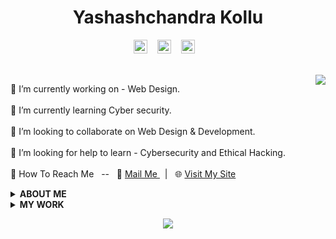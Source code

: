 <h1 align="center">Yashashchandra Kollu</h1>
<p align="center">
  <a href="https://www.instagram.com/kyck25/" rel="noopener noreferrer" target="_blank">
   <img alt="Instagram Profile" title="Follow me on Instagram" width="22px" src="https://cdn.jsdelivr.net/npm/simple-icons@v3/icons/instagram.svg" /></a>
 &nbsp;&nbsp;
  <a href="https://www.yashashchandra.me/" rel="noopener noreferrer" target="_blank">
   <img alt="My Webpage" title="Visit My Webpage" width="22px" src="https://cdn.jsdelivr.net/npm/simple-icons@v3/icons/googlechrome.svg" /></a>
 &nbsp;&nbsp;
  <a href="https://www.linkedin.com/in/yashashchandrakollu-aa56bb172/" rel="noopener noreferrer" target="_blank">
   <img alt="Linkedin Profile-Yashashchandra" title="Visit My Linkedin Profile" width="22px" src="https://cdn.jsdelivr.net/npm/simple-icons@v3/icons/linkedin.svg" rel="noopener noreferrer" target="_blank" /></a>
 &nbsp;&nbsp; 
</p>
<br>
<img src="https://github-readme-stats.vercel.app/api/top-langs/?username=yashash7&layout=compact&langs_count=7" align="right"  />

🔭 I’m currently working on - Web Design.<br><br>
🌱 I’m currently learning  Cyber security.<br><br>
👯 I’m looking to collaborate on Web Design & Development.<br><br>
🤔 I’m looking for help to learn - Cybersecurity and Ethical Hacking.<br><br>
🤝 How To Reach Me &nbsp; -- &nbsp;
    📧 <a href="mailto:kolluyashashchandra@gmail.com" rel="noopener noreferrer" target="_blank"> Mail Me </a> &nbsp; | &nbsp;
    🌐 <a href="https://www.yashashchandra.me/" rel="noopener noreferrer" target="_blank"> Visit My Site </a> <!-- &nbsp; | &nbsp;
    📝 <a href="https://t.me/yck9247" title=" Start a Chat on Telegram " rel="noopener noreferrer" target="_blank"> Telegram Me! </a>-->
<br>


<details> 
  <summary> <strong> ABOUT ME </strong> </summary>
    
  ### Bio
  I am a Python programmer, and a web development enthusiast. I was also interested in Cybersecurity, Machine Learning, Data Science and Artificial intelligence. I love cybersecurity and ethical hacking the most of all and I had a dream to land in a best cybersecurity firm with a descent salary package after my studies.
  
  
  ### My Favourite Passtime
   - Learning New Things 🧾<br>
   - Movies 🎬<br>
   - Binge Watching 📺<br>
   - Gaming 🎮<br>
   - Music 🎧<br>
   - Chill out 🎳<br>
       
</details>

<details>
  <summary> <strong> MY WORK </strong> </summary>
  
  ### My Work
  Till now I have been working on Web Design/Dev, I was learning the components of web design like HTML, CSS, JS, etc.. I did a few things while I was learning web design, you can see them below. If you like to spare a minute, I request you to visit my sites and suggest me for further development. <br>
  
  - [My blog](https://www.yashashchandra.me/blog1/)
  - [My Profile](https://www.yashashchandra.me/)
  - [Browser Start Page](https://project-start.yashashchandra.me/)
  
  </details>
  
<p align="center">
  <img align="center" src="https://github-readme-stats.vercel.app/api?username=yashash7&show_icons=true" />
  </p>
  

<!--<img src="https://github-readme-stats.vercel.app/api/top-langs/?username=yashash7&layout=compact" align="left"  />-->
<!--&hide=contribs,prs-->
